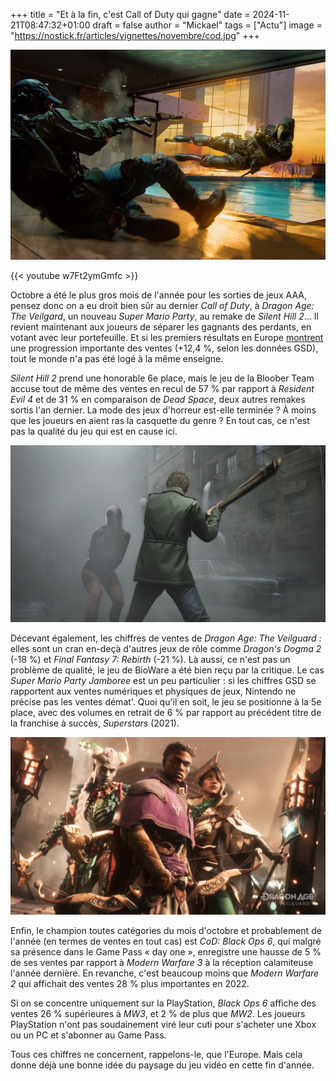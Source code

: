 +++
title = "Et à la fin, c'est Call of Duty qui gagne"
date = 2024-11-21T08:47:32+01:00
draft = false
author = "Mickael"
tags = ["Actu"]
image = "https://nostick.fr/articles/vignettes/novembre/cod.jpg"
+++

![Call of Duty](cod.jpg "Qui a encore tout fracassé ?")

{{< youtube w7Ft2ymGmfc >}} 

Octobre a été le plus gros mois de l'année pour les sorties de jeux AAA, pensez donc on a eu droit bien sûr au dernier *Call of Duty*, à *Dragon Age: The Veilgard*, un nouveau *Super Mario Party*, au remake de *Silent Hill 2*… Il revient maintenant aux joueurs de séparer les gagnants des perdants, en votant avec leur portefeuille. Et si les premiers résultats en Europe [montrent](https://bsky.app/profile/did:plc:2ygx75jrl7xrel6qudnmgxio/post/3lbeuqz7gak2l) une progression importante des ventes (+12,4 %, selon les données GSD), tout le monde n'a pas été logé à la même enseigne.

*Silent Hill 2* prend une honorable 6e place, mais le jeu de la Bloober Team accuse tout de même des ventes en recul de 57 % par rapport à *Resident Evil 4* et de 31 % en comparaison de *Dead Space*, deux autres remakes sortis l'an dernier. La mode des jeux d'horreur est-elle terminée ? À moins que les joueurs en aient ras la casquette du genre ? En tout cas, ce n'est pas la qualité du jeu qui est en cause ici.

![Silent Hill 2](silent-hill.jpg "")

Décevant également, les chiffres de ventes de *Dragon Age: The Veilguard* : elles sont un cran en-deçà d'autres jeux de rôle comme *Dragon's Dogma 2* (-18 %) et *Final Fantasy 7: Rebirth* (-21 %). Là aussi, ce n'est pas un problème de qualité, le jeu de BioWare a été bien reçu par la critique. Le cas *Super Mario Party Jamboree* est un peu particulier : si les chiffres GSD se rapportent aux ventes numériques et physiques de jeux, Nintendo ne précise pas les ventes démat'. Quoi qu'il en soit, le jeu se positionne à la 5e place, avec des volumes en retrait de 6 % par rapport au précédent titre de la franchise à succès, *Superstars* (2021).

![Dragon Age](dragon-age.jpg "")

Enfin, le champion toutes catégories du mois d'octobre et probablement de l'année (en termes de ventes en tout cas) est *CoD: Black Ops 6*, qui malgré sa présence dans le Game Pass « day one », enregistre une hausse de 5 % de ses ventes par rapport à *Modern Warfare 3* à la réception calamiteuse l'année dernière. En revanche, c'est beaucoup moins que *Modern Warfare 2* qui affichait des ventes 28 % plus importantes en 2022.

Si on se concentre uniquement sur la PlayStation, *Black Ops 6* affiche des ventes 26 % supérieures à *MW3*, et 2 % de plus que *MW2*. Les joueurs PlayStation n'ont pas soudainement viré leur cuti pour s'acheter une Xbox ou un PC et s'abonner au Game Pass.

Tous ces chiffres ne concernent, rappelons-le, que l'Europe. Mais cela donne déjà une bonne idée du paysage du jeu vidéo en cette fin d'année.